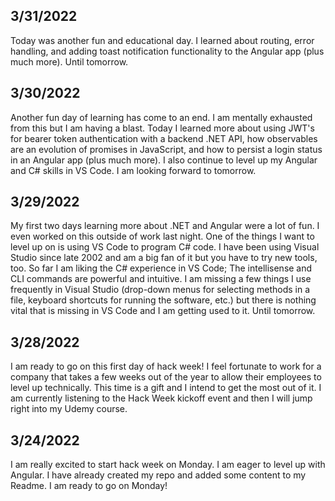 ## 3/31/2022
Today was another fun and educational day. I learned about routing, error handling, and adding toast notification functionality to the Angular app (plus much more). Until tomorrow.  

## 3/30/2022
Another fun day of learning has come to an end. I am mentally exhausted from this but I am having a blast. Today I learned more about using JWT's for bearer token authentication with a backend .NET API, how observables are an evolution of promises in JavaScript, and how to persist a login status in an Angular app (plus much more). I also continue to level up my Angular and C# skills in VS Code. I am looking forward to tomorrow.

## 3/29/2022

My first two days learning more about .NET and Angular were a lot of fun. I even worked on this outside of work last night. One of the things I want to level up on is using VS Code to program C# code. I have been using Visual Studio since late 2002 and am a big fan of it but you have to try new tools, too. So far I am liking the C# experience in VS Code; The intellisense and CLI commands are powerful and intuitive. I am missing a few things I use frequently in Visual Studio (drop-down menus for selecting methods in a file, keyboard shortcuts for running the software, etc.) but there is nothing vital that is missing in VS Code and I am getting used to it. Until tomorrow.

## 3/28/2022

I am ready to go on this first day of hack week! I feel fortunate to work for a company that takes a few weeks out of the year to allow their employees to level up technically. This time is a gift and I intend to get the most out of it. I am currently listening to the Hack Week kickoff event and then I will jump right into my Udemy course.

## 3/24/2022

I am really excited to start hack week on Monday. I am eager to level up with Angular. I have already created my repo and added some content to my Readme. I am ready to go on Monday!
